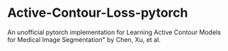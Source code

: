 # Active-Contour-Loss-pytorch
An unofficial pytorch implementation for  Learning Active Contour Models for Medical Image Segmentation" by Chen, Xu, et al.
